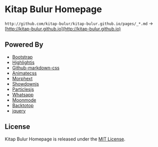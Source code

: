 # Kitap Bulur Homepage

`http://github.com/kitap-bulur/kitap-bulur.github.io/pages/_*.md` → [http://kitap-bulur.github.io](http://kitap-bulur.github.io)

## Powered By

 - [Bootstrap](https://github.com/twbs/bootstrap)
 - [Highlightjs](https://highlightjs.org)
 - [Github-markdown-css](https://github.com/sindresorhus/github-markdown-css) 
 - [Animatecss](https://daneden.github.io/animate.css)
 - [Morphext](https://github.com/MrSaints/Morphext)
 - [Showdownjs](https://github.com/showdownjs/showdown)
 - [Particlesjs](https://github.com/VincentGarreau/particles.js)
 - [Whatsapp](http://github.com/gdemir/whatsapp)
 - [Moonmode](http://github.com/gdemir/moonmode)
 - [Backtotop](http://github.com/gdemir/backtotop)
 - [jquery](https://github.com/jquery/jquery)
 
 ## License

Kitap Bulur Homepage is released under the [MIT License](http://www.opensource.org/licenses/MIT).
